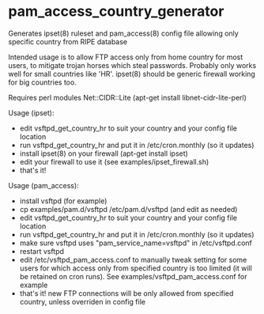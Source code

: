 # pam_access_country_generator
Generates ipset(8) ruleset and pam_access(8) config file allowing only specific country from RIPE database

Intended usage is to allow FTP access only from home country for most users, to mitigate 
trojan horses which steal passwords. Probably only works well for small countries like 'HR'.
ipset(8) should be generic firewall working for big countries too.

Requires perl modules Net::CIDR::Lite (apt-get install libnet-cidr-lite-perl)

Usage (ipset):
- edit vsftpd_get_country_hr to suit your country and your config file location
- run vsftpd_get_country_hr and put it in /etc/cron.monthly (so it updates)
- install ipset(8) on your firewall (apt-get install ipset)
- edit your firewall to use it (see examples/ipset_firewall.sh)
- that's it!


Usage (pam_access):
- install vsftpd (for example)
- cp examples/pam.d/vsftpd  /etc/pam.d/vsftpd (and edit as needed)
- edit vsftpd_get_country_hr to suit your country and your config file location
- run vsftpd_get_country_hr and put it in /etc/cron.monthly (so it updates)
- make sure vsftpd uses "pam_service_name=vsftpd" in /etc/vsftpd.conf
- restart vsftpd
- edit /etc/vsftpd_pam_access.conf to manually tweak setting for some users 
  for which access only from specified country is too limited (it will be 
  retained on cron runs). See examples/vsftpd_pam_access.conf for example
- that's it! new FTP connections will be only allowed from specified country, 
  unless overriden in config file
